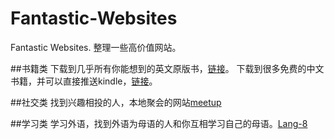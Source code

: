 # Fantastic-Websites
Fantastic Websites. 整理一些高价值网站。

##书籍类
下载到几乎所有你能想到的英文原版书，[链接](http://gen.lib.rus.ec)。
下载到很多免费的中文书籍，并可以直接推送kindle，[链接](http://readfree.me)。

##社交类
找到兴趣相投的人，本地聚会的网站[meetup](www.meetup.com)

##学习类
学习外语，找到外语为母语的人和你互相学习自己的母语。[Lang-8](http://lang-8.com/)
